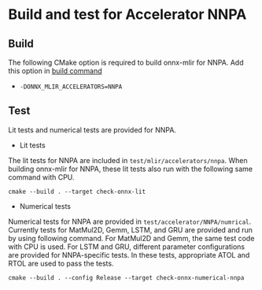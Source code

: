 <!--- SPDX-License-Identifier: Apache-2.0 -->

# Build and test for Accelerator NNPA

## Build

The following CMake option is required to build onnx-mlir for NNPA. Add this option in [build command](https://github.com/onnx/onnx-mlir/blob/main/docs/BuildOnLinuxOSX.md/#build)

- `-DONNX_MLIR_ACCELERATORS=NNPA`

## Test

Lit tests and numerical tests are provided for NNPA.

- Lit tests

The lit tests for NNPA are included in `test/mlir/accelerators/nnpa`. When building onnx-mlir for NNPA, these lit tests also run with the following same command with CPU.

```
cmake --build . --target check-onnx-lit
```

- Numerical tests

Numerical tests for NNPA are provided in `test/accelerator/NNPA/numrical`. Currently tests for MatMul2D, Gemm, LSTM, and GRU are provided and run by using following command. For MatMul2D and Gemm, the same test code with CPU is used. For LSTM and GRU, different parameter configurations are provided for NNPA-specific tests. In these tests, appropriate ATOL and RTOL are used to pass the tests.

```
cmake --build . --config Release --target check-onnx-numerical-nnpa
```